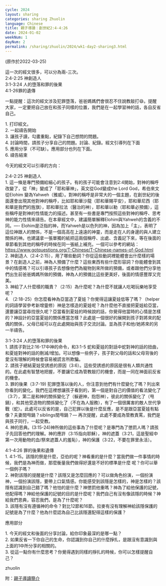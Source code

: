 ```yaml
---
cycle: 2024
layout: sharing
categories: sharing Zhuolin
language: Chinese
title: 親子導讀：創世紀2:4-4:26
date: 2024-01-02
weekNum: 1
dayNum: 2
permalink: /sharing/zhuolin/2024/wk1-day2-sharing3.html
---
```

(原作於2022-03-25)

這一次的經文很多，可以分為兩-三次。  
2:4-2:25 神創造人  
3:1-3:24 人的墮落和罪的後果  
4:1-26罪的遺傳

一點提醒：這次的經文涉及犯罪墮落，爸爸媽媽們會很忍不住說教敲打😄。提醒大家，一定要把自己放在和孩子同樣的位置，我們是在一起學習神的話，各自反省自己。

1. 打印經文。  
2. 一起禱告開始  
3. 讓孩子讀，勾畫重點，紀錄下自己想問的問題。  
4. 討論時間，請孩子分享自己的問題。討論、紀錄。經文引導列在下面  
5. 應用分享（不可缺）。應用部分也列在下面。  
6. 禱告結束

今天的經文可以引導的方向：

2:4-2:25 神創造人  
1. 這一條是專門預備給細心的孩子。有的孩子可能會注意到2:4開始，對神的稱呼改變了，從「神」變成了「耶和華神」，英文從God變成the Lord God，希伯來文從Elohim 變為Yahweh（雅威）。對神的稱呼是非常大的一個主題，在創世紀的後面還會出現其他對神的稱呼，比如耶和華沙龍（耶和華賜平安），耶和華尼西（耶和華是我們的旌旗），耶和華拉法（醫治的神），耶和華以勒（耶和華必預備），這些稱呼是對神的性情能力的描述。甚至有一些書是專門按照這些對神的稱呼、思考神的能力性情來禱告。在本章經文中，建議簡單解釋Elohim與Yahweh的含義的不同。—- Elohim是泛指的神，而Yahweh是以色列的神，因為加上「主」，表明了這位神跟人的關係，不是一個高高在上遠遠的神靈，而是走在人的身邊的與人建立關係的神。也建議拿一張單獨的紙把這兩個稱呼、出處、含義記下來，等在後面的章節看到其他的稱呼的時候在同一張紙上補充。一個可以參考的網站：https://www.gotquestions.org/T-Chinese/T-Chinese-names-of-God.html  
2. 神創造人（2:4-2:15），用了哪些動詞？你從這些動詞裡能體會出什麼樣的場景？在創造人之前，神為人預備了什麼？這些東西有些什麼形容詞？你能體會到其中的情感嗎？可以引導孩子去想像他們為寵物到來所做的預備，或者跟他們分享他們出生前爸爸媽媽所做的預備，神為人的預備比這些更美好，後面的情感豐厚又完美。  
3. 神給了人什麼樣的職責？（2:15）為什麼呢？為什麼不就讓人吃喝玩樂地享受呢？  
4. （2:18-25）你怎麼看神為亞當造了夏娃？你覺得這讓夏娃低等了嗎？（helper的詞語學習參考新增靈修）神是怎樣造的夏娃呢？為什麼他不直接把夏娃給亞當，還要讓亞當尋找很久呢？亞當看到夏娃的時候說的話，你覺得他當時的心情是怎樣的？神設計的亞當夏娃的關係應當怎樣？此處是一個很好的展開到孩子對將來的配偶的關係，父母已經可以在此處開始與孩子交流討論。並為孩子和他/她將來的另一半禱告。

3:1-3:24 人的墮落和罪的後果  
1. 請孩子對比2:16-17中神的命令，和3:1-5 蛇和夏娃的對話中蛇對神的話的扭曲，和夏娃對神的話的刪減/增加。可以想像一些例子，孩子對父母的話和父母背後的愛沒有理解的時候會容易被謊言所欺騙。  
2. 請孩子總結夏娃受誘惑的原因（3:6）。這些受誘惑的原因是很有人類共通性的。在此處有智慧地把握，不要讓它成為管教敲打的機會，而是一同在神面前反省的機會。  
3. 罪的後果（3:7-19) 犯罪墮落以後的人，你注意到他們有什麼變化了嗎？列出來你看到的變化。我們在這裡想讓孩子看到的，第一個是對自己的價值的看法變化了（3:7），第二是和神的關係變化了（躲避神，抱怨神），彼此的關係變化了（甩鍋），和其他受造物的關係變化了（不在為人服務），有了一個很厲害的敵人世代爭戰（蛇）。此處可以反省的是，自己犯罪以後是什麼反應，是不是跟亞當夏娃有點像？夫妻間甩鍋？siblings間甩鍋？— 再次提醒，此處不要成為管教責罵，我們是與孩子同行，一起受教。  
4. 神的恩典。(3:15-24)神所做的這些事為了什麼呢？是專門為了懲罰人嗎？請孩子先回答他們的理解。神的應許（3:15指向耶穌），神的遮蓋（3:21，這是聖經中第一次用動物的血/祭來遮蓋人的羞恥），神的保護（3:22，不要在罪里永活）。

4:1-4:26 罪的後果和遺傳  
1. 4:1-15。該隱的祭是什麼，亞伯的呢？神看重的是什麼？當我們做一件事情的時候，我們是為神而做，那麼衡量我們做得好還是不好的標準是什麼 呢？你可以舉一個例子嗎？  
2. 神對該隱的提醒是什麼？該隱又是怎麼回應的？可以做角色扮演，一個扮演神，一個扮演該隱，要帶上口氣情感。你能感受到該隱是怎樣的，神是怎樣的？該隱有認識到自己錯了嗎？他怕的是什麼？神懲罰他重嗎？神為了給他保護的記號，他配得嗎？神給他保護的記號的目的是什麼呢？我們自己有沒有像該隱的時候？神給我們恩典，容忍我們，是為了什麼呢？  
3. 該隱有沒有遵循神的命令？對比12節和16節。拉麥有沒有理解神給該隱保護的記號是為了什麼？他為什麼認為自己比該隱還配得這樣的保護？  

應用部分

1. 今天的經文和後面的分享討論，給你印象最深的是哪一點？  
2. 如果反省一下你自己的生命，你認識到你自己的什麼掙扎，是跟沒有意識到與上面的1中所分享的相關的。  
3. 從這一點你有什麼思考？你覺得遇到同樣的掙扎的時候，你可以怎樣提醒自己？

zhuolin

附：[親子導讀簡介](https://bibleplan.github.io/ParentChild-BibleStudyIntro.html)
